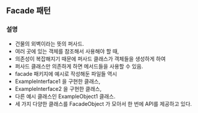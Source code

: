 ## Facade 패턴

### 설명

- 건물의 외벽이라는 뜻의 퍼사드.
- 여러 곳에 있는 객체를 참조해서 사용해야 할 때,
- 의존성이 복잡해지기 때문에 퍼사드 클래스가 객체들을 생성하게 하여
- 퍼사드 클래스만 의존하게 하면 메서드들을 사용할 수 있음.
- facade 패키지에 예시로 작성해둔 파일들 역시
- ExampleInterface1 을 구현한 클래스,
- ExampleInterface2 을 구현한 클래스,
- 다른 예시 클래스인 ExampleObject1 클래스.
- 세 가지 다양한 클래스를 FacadeObject 가 모아서 한 번에 API를 제공하고 있다.